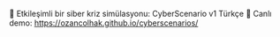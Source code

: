 🚨 Etkileşimli bir siber kriz simülasyonu: CyberScenario v1 Türkçe 📌 Canlı demo: https://ozancolhak.github.io/cyberscenarios/
